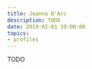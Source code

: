 ```yaml
---
title: Joanna D'Arc
description: TODO
date: 2019-02-01 19:00:00
topics: 
- profiles
---
```


TODO

